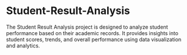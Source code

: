 # Student-Result-Analysis
The Student Result Analysis project is designed to analyze student performance based on their academic records. It provides insights into student scores, trends, and overall performance using data visualization and analytics.
